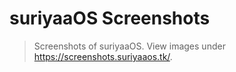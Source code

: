 # suriyaaOS Screenshots

> Screenshots of suriyaaOS. View images under https://screenshots.suriyaaos.tk/.
